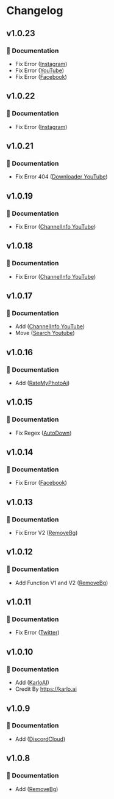 # Changelog

## v1.0.23

### 📖 Documentation

- Fix Error ([Instagram](/downloader/instagram))
- Fix Error ([YouTube](/downloader/youtube))
- Fix Error ([Facebook](/downloader/facebook))

## v1.0.22

### 📖 Documentation

- Fix Error ([Instagram](/downloader/instagram))

## v1.0.21

### 📖 Documentation

- Fix Error 404 ([Downloader YouTube](/downloader/youtube))

## v1.0.19

### 📖 Documentation

- Fix Error ([ChannelInfo YouTube](/search/youtube/channelinfo))

## v1.0.18

### 📖 Documentation

- Fix Error ([ChannelInfo YouTube](/search/youtube/channelinfo))

## v1.0.17

### 📖 Documentation

- Add ([ChannelInfo YouTube](/search/youtube/channelinfo))
- Move ([Search Youtube](/search/youtube/search))

## v1.0.16

### 📖 Documentation

- Add ([RateMyPhotoAi](/ai/ratemyphoto))

## v1.0.15

### 📖 Documentation

- Fix Regex ([AutoDown](/downloader/autodown))

## v1.0.14

### 📖 Documentation

- Fix Error ([Facebook](/downloader/facebook))

## v1.0.13

### 📖 Documentation

- Fix Error V2 ([RemoveBg](/tools/removebg))

## v1.0.12

### 📖 Documentation

- Add Function V1 and V2 ([RemoveBg](/tools/removebg))

## v1.0.11

### 📖 Documentation

- Fix Error ([Twitter](/downloader/twitter))

## v1.0.10

### 📖 Documentation

- Add ([KarloAI](/ai/karloai))
- Credit By https://karlo.ai

## v1.0.9

### 📖 Documentation

- Add ([DiscordCloud](/tools/discordcloud))

## v1.0.8

### 📖 Documentation

- Add ([RemoveBg](/tools/removebg))
